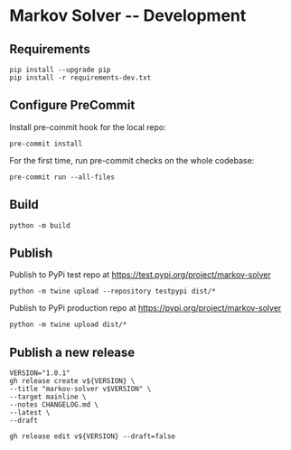 # Markov Solver -- Development

## Requirements
```
pip install --upgrade pip
pip install -r requirements-dev.txt
```

## Configure PreCommit
Install pre-commit hook for the local repo:
```
pre-commit install
```

For the first time, run pre-commit checks on the whole codebase:
```
pre-commit run --all-files
```

## Build
```
python -m build
```

## Publish
Publish to PyPi test repo at https://test.pypi.org/project/markov-solver
```
python -m twine upload --repository testpypi dist/*
```

Publish to PyPi production repo at https://pypi.org/project/markov-solver
```
python -m twine upload dist/*
```

## Publish a new release
```
VERSION="1.0.1"
gh release create v${VERSION} \
--title "markov-solver v$VERSION" \
--target mainline \
--notes CHANGELOG.md \
--latest \
--draft
```

```
gh release edit v${VERSION} --draft=false
```
